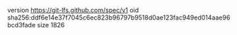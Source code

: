 version https://git-lfs.github.com/spec/v1
oid sha256:ddf6e14e37f7045c6ec823b96797b9518d0ae123fac949ed014aae96bcd3fade
size 1826
